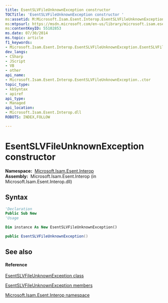 ```yaml
---
title: EsentSLVFileUnknownException constructor 
TOCTitle: 'EsentSLVFileUnknownException constructor '
ms:assetid: M:Microsoft.Isam.Esent.Interop.EsentSLVFileUnknownException.#ctor
ms:mtpsurl: https://msdn.microsoft.com/en-us/library/microsoft.isam.esent.interop.esentslvfileunknownexception.esentslvfileunknownexception(v=EXCHG.10)
ms:contentKeyID: 55102853
ms.date: 07/30/2014
ms.topic: article
f1_keywords:
- Microsoft.Isam.Esent.Interop.EsentSLVFileUnknownException.EsentSLVFileUnknownException
dev_langs:
- CSharp
- JScript
- VB
- other
api_name: 
- Microsoft.Isam.Esent.Interop.EsentSLVFileUnknownException..ctor
topic_type: 
- kbSyntax
- apiref
api_type: 
- Managed
api_location: 
- Microsoft.Isam.Esent.Interop.dll
ROBOTS: INDEX,FOLLOW

---
```


# EsentSLVFileUnknownException constructor

**Namespace:**  [Microsoft.Isam.Esent.Interop](hh596136\(v=exchg.10\).md)  
**Assembly:**  Microsoft.Isam.Esent.Interop (in Microsoft.Isam.Esent.Interop.dll)

## Syntax

``` vb
'Declaration
Public Sub New
'Usage

Dim instance As New EsentSLVFileUnknownException()
```

``` csharp
public EsentSLVFileUnknownException()
```

## See also

#### Reference

[EsentSLVFileUnknownException class](dn334785\(v=exchg.10\).md)

[EsentSLVFileUnknownException members](dn350704\(v=exchg.10\).md)

[Microsoft.Isam.Esent.Interop namespace](hh596136\(v=exchg.10\).md)

